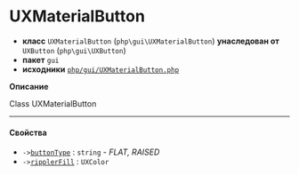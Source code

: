 # UXMaterialButton

- **класс** `UXMaterialButton` (`php\gui\UXMaterialButton`) **унаследован от** `UXButton` (`php\gui\UXButton`)
- **пакет** `gui`
- **исходники** [`php/gui/UXMaterialButton.php`](./src/main/resources/JPHP-INF/sdk/php/gui/UXMaterialButton.php)

**Описание**

Class UXMaterialButton

---

#### Свойства

- `->`[`buttonType`](#prop-buttontype) : `string` - _FLAT, RAISED_
- `->`[`ripplerFill`](#prop-ripplerfill) : `UXColor`